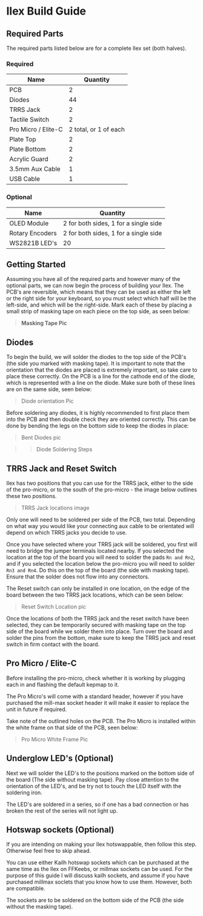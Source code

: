 # Ilex Build Guide


## Required Parts

The required parts listed below are for a complete Ilex set (both halves). 

### Required

| Name            | Quantity     |
|-----------------|--------------|
| PCB             | 2            |
| Diodes          | 44           |
| TRRS Jack       | 2            |
| Tactile Switch  | 2            |
| Pro Micro  / Elite-C     | 2 total, or 1 of each          |
| Plate Top       | 2            |
| Plate Bottom    | 2            |
| Acrylic Guard   | 2            |
| 3.5mm Aux Cable | 1            |
| USB Cable       | 1            |

### Optional

| Name            | Quantity     |
|-----------------|--------------|
| OLED Module     | 2 for both sides, 1 for a single side           |
| Rotary Encoders | 2 for both sides, 1 for a single side           |
| WS2821B LED's   | 20           | 

## Getting Started

Assuming you have all of the required parts and however many of the optional parts, we can now begin the process of building your Ilex. The PCB's are reversible, which means that they can be used as either the left or the right side for your keyboard, so you must select which half will be the left-side, and which will be the right-side. Mark each of these by placing a small strip of masking tape on each piece on the top side, as seen below:

>**Masking Tape Pic**

## Diodes

To begin the build, we will solder the diodes to the top side of the PCB's (the side you marked with masking tape). It is important to note that the orientation that the diodes are placed is extremely important, so take care to place these correctly. On the PCB is a line for the cathode end of the diode, which is represented with a line on the diode. Make sure both of these lines are on the same side, seen below:

> Diode orientation Pic

Before soldering any diodes, it is highly recommended to first place them into the PCB and then double check they are oriented correctly. This can be done by bending the legs on the bottom side to keep the diodes in place:

> Bent Diodes pic

>> Diode Soldering Steps

## TRRS Jack and Reset Switch

Ilex has two positions that you can use for the TRRS jack, either to the side of the pro-micro, or to the south of the pro-micro - the image below outlines these two positions. 

> TRRS Jack locations image

Only one will need to be soldered per side of the PCB, two total. Depending on what way you would like your connecting aux cable to be orientated will depend on which TRRS jacks you decide to use. 

Once you have selected where your TRRS jack will be soldered, you first will need to bridge the jumper terminals located nearby. If you selected the location at the top of the board you will need to solder the pads `Rn and Rn2`, and if you selected the location below the pro-micro you will need to solder `Rn3 and Rn4`. Do this on the top of the board (the side with masking tape). Ensure that the solder does not flow into any connectors. 

The Reset switch can only be installed in one location, on the edge of the board between the two TRRS jack locations, which can be seen below:

> Reset Switch Location pic

Once the locations of both the TRRS jack and the reset switch have been selected, they can be temporarily secured with masking tape on the top side of the board while we solder them into place. Turn over the board and solder the pins from the bottom, make sure to keep the TRRS jack and reset switch in firm contact with the board.

## Pro Micro / Elite-C

Before installing the pro-micro, check whether it is working by plugging each in and flashing the default kepmap to it. 

The Pro Micro's will come with a standard header, however if you have purchased the mill-max socket header it will make it easier to replace the unit in future if required. 

Take note of the outlined holes on the PCB. The Pro Micro is installed within the white frame on that side of the PCB, seen below:

> Pro Micro White Frame Pic





## Underglow LED's (Optional)

Next we will solder the LED's to the positions marked on the bottom side of the board (The side without masking tape). Pay close attention to the orientation of the LED's, and be try not to touch the LED itself with the soldering iron. 

The LED's are soldered in a series, so if one has a bad connection or has broken the rest of the series will not light up. 


## Hotswap sockets (Optional)

If you are intending on making your Ilex hotswappable, then follow this step. Otherwise feel free to skip ahead.

You can use either Kailh hotswap sockets which can be purchased at the same time as the Ilex on FFKeebs, or millmax sockets can be used. For the purpose of this guide I will discuss kailh sockets, and assume if you have purchased millmax soclets that you know how to use them. However, both are compatible.

The sockets are to be soldered on the bottom side of the PCB (the side without the masking tape). 



